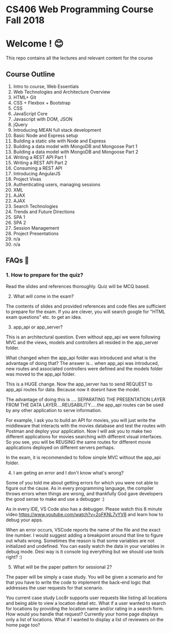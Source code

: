 # CS406 Web Programming Course Fall 2018

# Welcome ! :blush: 

This repo contains all the lectures and relevant content for the course 
## Course Outline
1. Intro to course, Web Essentials
2. Web Technologies and Architecture Overview
3. HTML+ Git
4. CSS + Flexbox + Bootstrap
5. CSS 
6. JavaScript Core
7. Javascript with DOM, JSON
8. jQuery
9. Introducing MEAN full stack development
10. Basic Node and Express setup
11. Building a static site with Node and Express
12. Building a data model with MongoDB and Mongoose Part 1
13. Building a data model with MongoDB and Mongoose Part 2
14. Writing a REST API Part 1
15. Writing a REST API Part 2
16. Consuming a REST API
17. Introducing AngularJS
18. Project Vivas
19. Authenticating users, managing sessions
20. XML
21. AJAX
22. AJAX
23. Search Technologies
24. Trends and Future Directions
25. SPA 1
26. SPA 2
27. Session Management
28. Project Presentations
29. n/a
30. n/a


## FAQs :gem:

### 1. How to prepare for the quiz?

Read the slides and references thoroughly. Quiz will be MCQ based.

2. What will come in the exam?

The contents of slides and provided references and code files are sufficient to prepare for the exam. If you are clever, you will search google for "HTML exam questions" etc. to get an idea. 

3. app_api or app_server?

This is an architectural question. Even without app_api we were following MVC and the views, models and controllers all resided in the app_server folder.

What changed when the app_api folder was introduced and what is the advantage of doing that?
The answer is... when app_api was introduced, new routes and associated controllers were defined and the models folder was moved to the app_api folder.

This is a HUGE change. Now the app_server has to send REQUEST to app_api routes for data. Because now it doesnt have the model.

The advantage of doing this is .... SEPARATING THE PRESENTATION LAYER FROM THE DATA LAYER....REUSABILITY.....the app_api routes can be used by any other application to serve information. 

For example, I ask you to build an API for movies, you will just write the middleware that interacts with the movies database and test the routes with Postman and deploy your application. Now I will ask you to make two different applications for movies searching with different visual interfaces. So you see, you will be REUSING the same routes for different movie applications deployed on different servers perhaps.

In the exam, it is recommended to follow simple MVC without the app_api folder.

4. I am geting an error and I don't know what's wrong?

Some of you told me about getting errors for which you were not able to figure out the cause. As in every programming language, the compiler throws errors when things are wrong, and thankfully God gave developers the good sense to make and use a debugger :) 

As in every IDE, VS Code also has a debugger. Please watch this 8 minute video https://www.youtube.com/watch?v=2oFKNL7vYV8 and learn how to debug your apps. 

When an error occurs, VSCode reports the name of the file and the exact line number. I would suggest adding a breakpoint around that line to figure out whats wrong. Sometimes the reason is that some variables are not initialized and undefined. You can easily watch the data in your variables in debug mode. Desi way is it console log everything but we should use tools right? :)

5. What will be the paper pattern for sessional 2?

The paper will be simply a case study. You will be given a scenario and for that you have to write the code to implement the back-end logic that addresses the user requests for that scenario.

You current case study Loc8r supports user requests like listing all locations and being able to view a location detail etc. What if a user wanted to search for locations by providing the location name and/or rating in a search form. How would you handle that request? Currently your home page displays only a list of locations. What if I wanted to display a list of reviewers on the home page too?


